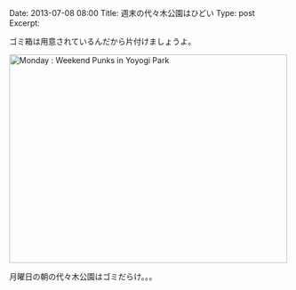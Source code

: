 Date: 2013-07-08 08:00
Title: 週末の代々木公園はひどい
Type: post  
Excerpt:   

ゴミ箱は用意されているんだから片付けましょうよ。

<a href="http://www.flickr.com/photos/hdknr/9234060595/" title="Monday : Weekend Punks in Yoyogi Park by hidelafoglia, on Flickr"><img src="https://farm6.staticflickr.com/5540/9234060595_acf4de8942.jpg" width="500" height="375" alt="Monday : Weekend Punks in Yoyogi Park"></a>

月曜日の朝の代々木公園はゴミだらけ。。。